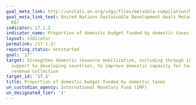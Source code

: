 ```yaml
---
goal_meta_link: http://unstats.un.org/sdgs/files/metadata-compilation/Metadata-Goal-17.pdf
goal_meta_link_text: United Nations Sustainable Development Goals Metadata (PDF 469
  KB)
indicator: 17.1.2
indicator_name: Proportion of domestic budget funded by domestic taxes
layout: indicator
permalink: /17-1-2/
reporting_status: notstarted
goal: '17'
target: Strengthen domestic resource mobilization, including through international
  support to developing countries, to improve domestic capacity for tax and other
  revenue collection
target_id: '17.1'
title: Proportion of domestic budget funded by domestic taxes
un_custodian_agency: International Monetary Fund (IMF)
un_designated_tier: '1'
---
```

